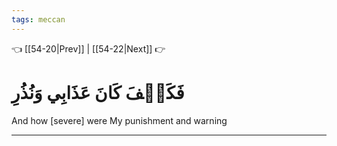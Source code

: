 ```yaml
---
tags: meccan
---
```


👈 [[54-20|Prev]] | [[54-22|Next]] 👉

# فَكَيۡفَ كَانَ عَذَابِي وَنُذُرِ

And how [severe] were My punishment and warning

---

